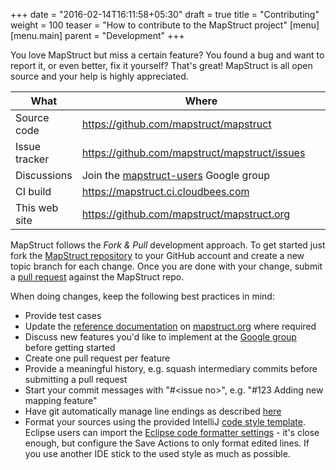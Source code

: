 +++
date = "2016-02-14T16:11:58+05:30"
draft = true
title = "Contributing"
weight = 100
teaser = "How to contribute to the MapStruct project"
[menu]
[menu.main]
parent = "Development"
+++

You love MapStruct but miss a certain feature? You found a bug and want to report it, or even better, fix it yourself? That's great! MapStruct is all open source and your help is highly appreciated.

<table class="uk-table">
<thead>
  <tr>
    <th>What</th><th>Where</th>
  </tr>
</thead>
<tbody>
  <tr>
    <td width="20%">Source code</td><td><a href="https://github.com/mapstruct/mapstruct">https://github.com/mapstruct/mapstruct</a></td>
  </tr>
  <tr>
    <td width="20%">Issue tracker</td><td><a href="https://github.com/mapstruct/mapstruct/issues">https://github.com/mapstruct/mapstruct/issues</a></td>
  </tr>
  <tr>
    <td width="20%">Discussions</td><td>Join the <a href="https://groups.google.com/forum/?fromgroups#!forum/mapstruct-users">mapstruct-users</a> Google group</td>
  </tr>
  <tr>
    <td width="20%">CI build</td><td><a href="https://mapstruct.ci.cloudbees.com">https://mapstruct.ci.cloudbees.com</a></td>
  </tr>
  <tr>
    <td width="20%">This web site</td><td><a href="https://github.com/mapstruct/mapstruct.org">https://github.com/mapstruct/mapstruct.org</a></td>
  </tr>
</tbody>
</table>

MapStruct follows the _Fork & Pull_ development approach. To get started just fork the [MapStruct repository](http://github.com/mapstruct/mapstruct) to your GitHub account and create a new topic branch for each change. Once you are done with your change, submit a [pull request](https://help.github.com/articles/using-pull-requests) against the MapStruct repo.

When doing changes, keep the following best practices in mind:

* Provide test cases
* Update the [reference documentation](mapstruct.org/documentation) on [mapstruct.org](mapstruct.org) where required
* Discuss new features you'd like to implement at the [Google group](https://groups.google.com/forum/?fromgroups#!forum/mapstruct-users) before getting started
* Create one pull request per feature
* Provide a meaningful history, e.g. squash intermediary commits before submitting a pull request
* Start your commit messages with "#&lt;issue no&gt;", e.g. "#123 Adding new mapping feature"
* Have git automatically manage line endings as described [here](https://help.github.com/articles/dealing-with-line-endings)
* Format your sources using the provided IntelliJ [code style template](https://github.com/mapstruct/mapstruct/blob/master/etc/mapstruct.xml). Eclipse users can import the [Eclipse code formatter settings](https://github.com/mapstruct/mapstruct/blob/master/etc/eclipse-formatter-config.xml) - it's close enough, but configure the Save Actions to only format edited lines. If you use another IDE stick to the used style as much as possible.
